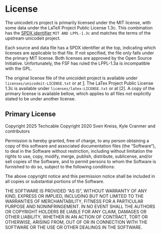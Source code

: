 # License
The unicodeit.rs project is primarily licensed under the MIT license, with some data under the LaTeX Project Public License 1.3c. This combination has the [SPDX identifier](https://spdx.org/licenses/) `MIT AND LPPL-1.3c` and matches the terms of the upstream unicodeit project.

Each source and data file has a SPDX identifier at the top, indicating which licenses are applicable to that file. If not specified, the file only falls under the primary MIT license. Both licenses are approved by the Open Source Initiative. Unfortunately, the FSF has ruled the LPPL-1.3a is incompatible with the GPL.

The original license file of the unicoideit project is available under `licenses/unicodeit-LICENSE.txt` or at [1]. The LaTex Project Public License 1.3c is available under `licenses/latex-LICENSE.txt` or at [2].  A copy of the primary license is available bellow, which applies to all files not explicitly stated to be under another license.

[1]: https://github.com/svenkreiss/unicodeit/blob/v0.7.5/LICENSE
[3]: https://github.com/svenkreiss/unicodeit/blob/v0.7.5/LICENSE.LPPL

## Primary License
Copyright 2025 Techcable
Copyright 2020 Sven Kreiss, Kyle Cranmer and contributors

Permission is hereby granted, free of charge, to any person obtaining a copy of this software and associated documentation files (the “Software”), to deal in the Software without restriction, including without limitation the rights to use, copy, modify, merge, publish, distribute, sublicense, and/or sell copies of the Software, and to permit persons to whom the Software is furnished to do so, subject to the following conditions:

The above copyright notice and this permission notice shall be included in all copies or substantial portions of the Software.

THE SOFTWARE IS PROVIDED “AS IS”, WITHOUT WARRANTY OF ANY KIND, EXPRESS OR IMPLIED, INCLUDING BUT NOT LIMITED TO THE WARRANTIES OF MERCHANTABILITY, FITNESS FOR A PARTICULAR PURPOSE AND NONINFRINGEMENT. IN NO EVENT SHALL THE AUTHORS OR COPYRIGHT HOLDERS BE LIABLE FOR ANY CLAIM, DAMAGES OR OTHER LIABILITY, WHETHER IN AN ACTION OF CONTRACT, TORT OR OTHERWISE, ARISING FROM, OUT OF OR IN CONNECTION WITH THE SOFTWARE OR THE USE OR OTHER DEALINGS IN THE SOFTWARE.
